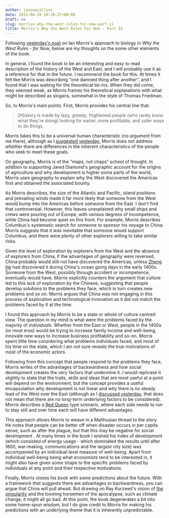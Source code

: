 ```yaml
---
author: jasonacollins
date: 2011-04-28 10:26:27+00:00
draft: no
slug: morriss-why-the-west-rules-for-now-part-ii
title: Morris's Why the West Rules For Now - Part II
---
```


Following [yesterday's post](https://www.jasoncollins.blog/morriss-why-the-west-rules-for-now/) on Ian Morris's approach to biology in *Why the West Rules - for Now*, below are my thoughts on the some other elements of the book.

In general, I found the book to be an interesting and easy to read description of the history of the West and East, and I will probably use it as a reference for that in the future. I recommend the book for this. At times it felt like Morris was describing "one damned thing after another", and I found that I was waiting for the theoretical tie-ins. When they did come, they seemed weak, as Morris frames his theoretical explanations with what might be described as slogans, somewhat in the style of Thomas Friedman.

So, to Morris's main points. First, Morris provides his central line that:


<blockquote>[H]istory is made by lazy, greedy, frightened people (who rarely know what they're doing) looking for easier, more profitable, and safer ways to do things.</blockquote>


Morris takes this to be a universal human characteristic (no argument from me there), although as I [suggested yesterday](https://www.jasoncollins.blog/morriss-why-the-west-rules-for-now/), Morris does not address whether there are differences in the inherent characteristics of the people who seek to meet these goals.

On geography, Morris is of the "maps, not chaps" school of thought. In addition to supporting Jared Diamond's geographic account for the origins of agriculture and why development is higher some parts of the world, Morris uses geography to explain why the West discovered the Americas first and obtained the associated bounty.

As Morris describes, the size of the Atlantic and Pacific, island positions and prevailing winds made it far more likely that someone from the West would bump into the Americas before someone from the East. I don't find that controversial. However, this leaves unexplained why small ships and crews were pouring out of Europe, with various degrees of incompetence, while China had become quiet on this front. For example, Morris describes Columbus's systematic search for someone to sponsor his voyage to China. Morris suggests that it was inevitable that someone would support Columbus, and there were plenty of other explorers willing to take similar risks.

Given the level of exploration by explorers from the West and the absence of explorers from China, if the advantages of geography were reversed, China probably would still not have discovered the Americas, unless [Zheng He](http://en.wikipedia.org/wiki/Zheng_He) had discovered it during China's ocean going days in the early 1400s. Someone from the West, possibly through accident or incompetence, eventually would have. Morris explicitly counters the argument that culture led to this lack of exploration by the Chinese, suggesting that people develop solutions to the problems they face, which in turn creates new problems and so on. Morris argues that China was not engaging in this process of exploration and technological innovation as it did not match the problems faced by it at the time.

I found this approach by Morris to be a state or whole of culture centred view. The question in my mind is what were the problems faced by the majority of _individuals_. Whether from the East or West, people in the 1400s (or most eras) would be trying to increase family income and well-being, innovate new ways to increase business profitability and so-on. Morris spent little time considering what problems individuals faced, and most of his time on the state, which I am not sure reveals the true motivations of most of the economic actors.

Following from this concept that people respond to the problems they face, Morris writes of the advantages of backwardness and how social development creates the very factors that undermine it. I would rephrase it slightly to state that the traits, skills and ideas that are most useful at a point will depend on the environment, but the concept provides a useful encapsulation why development is not linear and why there is no steady lead of the West over the East (although as I [discussed yesterday](https://www.jasoncollins.blog/morriss-why-the-west-rules-for-now/), that does not mean that there are no long-term underlying factors to be considered). Morris describes a [Red Queen](http://en.wikipedia.org/wiki/Red_Queen%27s_Hypothesis) type scenario, where each side needs to run to stay still and over time each will have different advantages.

This approach allows Morris to weave in a Malthusian thread to the story. He notes that people can be better off when disaster occurs in per capita sense, such as after the plague, but that this may be negative for social development . At many times in the book I wished his index of development (which consisted of energy usage - which dominated the results until after 1800, war-making, communications and the largest city size) was accompanied by an individual level measure of well-being. Apart from individual well-being being what economists tend to be interested in, it might also have given some shape to the specific problems faced by individuals at any point and their respective motivations.

Finally, Morris closes his book with some predictions about the future. With a framework that suggests there are advantages to backwardness, you can argue that China will pull ahead. But drawing on Ray Kurzweil's vision of [the singularity](http://en.wikipedia.org/wiki/Technological_singularity) and the looming horsemen of the apocalypse, such as climate change, it might all go bad. At this point, the book degenerates a bit into some home-spun wisdom, but I do give credit to Morris for making his predictions with an underlying theme that it is inherently unpredictable.
